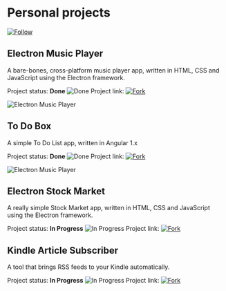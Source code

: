 # Personal projects  
[![Follow](https://vicentiubacioiu.github.io/img/follow.png)](https://github.com/vicentiubacioiu)  


## Electron Music Player
A bare-bones, cross-platform music player app, written in HTML, CSS and JavaScript using the Electron framework.

Project status: **Done** ![Done](https://vicentiubacioiu.github.io/img/done.png)
Project link: [![Fork](https://vicentiubacioiu.github.io/img/fork.png)](https://github.com/VicentiuBacioiu/electron-music-player)

![Electron Music Player](https://vicentiubacioiu.github.io/img/player.png)  


## To Do Box
A simple To Do List app, written in Angular 1.x

Project status: **Done** ![Done](https://vicentiubacioiu.github.io/img/done.png)
Project link: [![Fork](https://vicentiubacioiu.github.io/img/fork.png)](https://github.com/VicentiuBacioiu/todobox)

![Electron Music Player](https://vicentiubacioiu.github.io/img/todobox.png)  


## Electron Stock Market
A really simple Stock Market app, written in HTML, CSS and JavaScript using the Electron framework.

Project status: **In Progress** ![In Progress](https://vicentiubacioiu.github.io/img/progress.png)
Project link: [![Fork](https://vicentiubacioiu.github.io/img/fork.png)](https://github.com/VicentiuBacioiu/electron-stock-market)  


## Kindle Article Subscriber
A tool that brings RSS feeds to your Kindle automatically.

Project status: **In Progress** ![In Progress](https://vicentiubacioiu.github.io/img/progress.png)
Project link: [![Fork](https://vicentiubacioiu.github.io/img/fork.png)](https://github.com/VicentiuBacioiu/kindle-article-subscriber)
